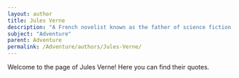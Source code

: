 ```yaml
---
layout: author
title: Jules Verne
description: "A French novelist known as the father of science fiction, he wrote adventure classics such as 'Twenty Thousand Leagues Under the Sea' and 'Journey to the Center of the Earth'."
subject: "Adventure"
parent: Adventure
permalink: /Adventure/authors/Jules-Verne/
---
```


Welcome to the page of Jules Verne! Here you can find their quotes.
